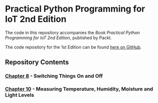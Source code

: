 # Practical Python Programming for IoT 2nd Edition

The code in this repository accompanies the _Book Practical Python Programming for IoT 2nd Edition_, published by Packt.

The code repository for the 1st Edition can be found [here on GitHub](https://github.com/PacktPublishing/Practical-Python-Programming-for-IoT-2E).

## Repository Contents

### [Chapter 8](chapter08) - Switching Things On and Off

### [Chapter 10](chapter10) - Measuring Temperature, Humidity, Moisture and Light Levels
